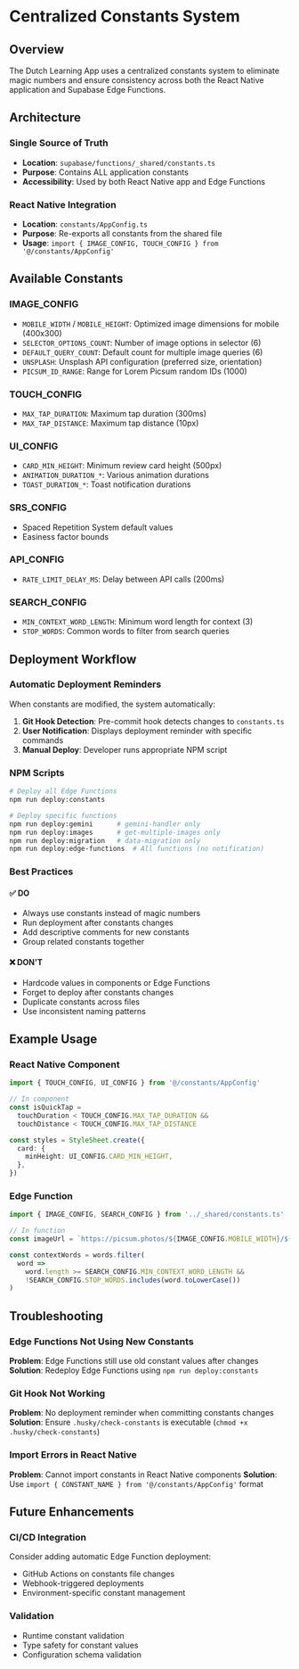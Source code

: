 # Centralized Constants System

## Overview

The Dutch Learning App uses a centralized constants system to eliminate magic numbers and ensure consistency across both the React Native application and Supabase Edge Functions.

## Architecture

### Single Source of Truth

- **Location**: `supabase/functions/_shared/constants.ts`
- **Purpose**: Contains ALL application constants
- **Accessibility**: Used by both React Native app and Edge Functions

### React Native Integration

- **Location**: `constants/AppConfig.ts`
- **Purpose**: Re-exports all constants from the shared file
- **Usage**: `import { IMAGE_CONFIG, TOUCH_CONFIG } from '@/constants/AppConfig'`

## Available Constants

### IMAGE_CONFIG

- `MOBILE_WIDTH` / `MOBILE_HEIGHT`: Optimized image dimensions for mobile (400x300)
- `SELECTOR_OPTIONS_COUNT`: Number of image options in selector (6)
- `DEFAULT_QUERY_COUNT`: Default count for multiple image queries (6)
- `UNSPLASH`: Unsplash API configuration (preferred size, orientation)
- `PICSUM_ID_RANGE`: Range for Lorem Picsum random IDs (1000)

### TOUCH_CONFIG

- `MAX_TAP_DURATION`: Maximum tap duration (300ms)
- `MAX_TAP_DISTANCE`: Maximum tap distance (10px)

### UI_CONFIG

- `CARD_MIN_HEIGHT`: Minimum review card height (500px)
- `ANIMATION_DURATION_*`: Various animation durations
- `TOAST_DURATION_*`: Toast notification durations

### SRS_CONFIG

- Spaced Repetition System default values
- Easiness factor bounds

### API_CONFIG

- `RATE_LIMIT_DELAY_MS`: Delay between API calls (200ms)

### SEARCH_CONFIG

- `MIN_CONTEXT_WORD_LENGTH`: Minimum word length for context (3)
- `STOP_WORDS`: Common words to filter from search queries

## Deployment Workflow

### Automatic Deployment Reminders

When constants are modified, the system automatically:

1. **Git Hook Detection**: Pre-commit hook detects changes to `constants.ts`
2. **User Notification**: Displays deployment reminder with specific commands
3. **Manual Deploy**: Developer runs appropriate NPM script

### NPM Scripts

```bash
# Deploy all Edge Functions
npm run deploy:constants

# Deploy specific functions
npm run deploy:gemini      # gemini-handler only
npm run deploy:images      # get-multiple-images only
npm run deploy:migration   # data-migration only
npm run deploy:edge-functions  # All functions (no notification)
```

### Best Practices

#### ✅ DO

- Always use constants instead of magic numbers
- Run deployment after constants changes
- Add descriptive comments for new constants
- Group related constants together

#### ❌ DON'T

- Hardcode values in components or Edge Functions
- Forget to deploy after constants changes
- Duplicate constants across files
- Use inconsistent naming patterns

## Example Usage

### React Native Component

```typescript
import { TOUCH_CONFIG, UI_CONFIG } from '@/constants/AppConfig'

// In component
const isQuickTap =
  touchDuration < TOUCH_CONFIG.MAX_TAP_DURATION &&
  touchDistance < TOUCH_CONFIG.MAX_TAP_DISTANCE

const styles = StyleSheet.create({
  card: {
    minHeight: UI_CONFIG.CARD_MIN_HEIGHT,
  },
})
```

### Edge Function

```typescript
import { IMAGE_CONFIG, SEARCH_CONFIG } from '../_shared/constants.ts'

// In function
const imageUrl = `https://picsum.photos/${IMAGE_CONFIG.MOBILE_WIDTH}/${IMAGE_CONFIG.MOBILE_HEIGHT}`

const contextWords = words.filter(
  word =>
    word.length >= SEARCH_CONFIG.MIN_CONTEXT_WORD_LENGTH &&
    !SEARCH_CONFIG.STOP_WORDS.includes(word.toLowerCase())
)
```

## Troubleshooting

### Edge Functions Not Using New Constants

**Problem**: Edge Functions still use old constant values after changes
**Solution**: Redeploy Edge Functions using `npm run deploy:constants`

### Git Hook Not Working

**Problem**: No deployment reminder when committing constants changes
**Solution**: Ensure `.husky/check-constants` is executable (`chmod +x .husky/check-constants`)

### Import Errors in React Native

**Problem**: Cannot import constants in React Native components
**Solution**: Use `import { CONSTANT_NAME } from '@/constants/AppConfig'` format

## Future Enhancements

### CI/CD Integration

Consider adding automatic Edge Function deployment:

- GitHub Actions on constants file changes
- Webhook-triggered deployments
- Environment-specific constant management

### Validation

- Runtime constant validation
- Type safety for constant values
- Configuration schema validation
